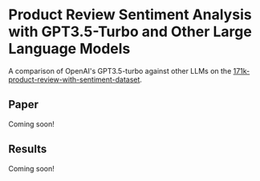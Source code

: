 # Product Review Sentiment Analysis with GPT3.5-Turbo and Other Large Language Models
A comparison of OpenAI's GPT3.5-turbo against other LLMs on the [171k-product-review-with-sentiment-dataset](https://www.kaggle.com/datasets/mansithummar67/171k-product-review-with-sentiment-dataset).


## Paper
Coming soon!

## Results
Coming soon!
